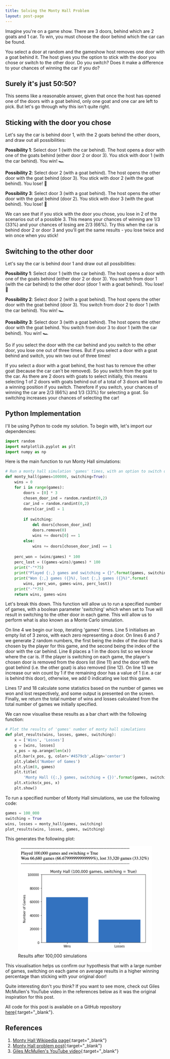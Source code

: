 ```yaml
---
title: Solving the Monty Hall Problem
layout: post-page
---
```


Imagine you're on a game show. There are 3 doors, behind which are 2 goats and 1 car. To win, you must choose the door behind which the car can be found. 

You select a door at random and the gameshow host removes one door with a goat behind it. The host gives you the option to stick with the door you chose or switch to the other door. Do you switch? Does it make a difference to your chances of winning the car if you do?

## Surely it's just 50:50?

This seems like a reasonable answer, given that once the host has opened one of the doors with a goat behind, only one goat and one car are left to pick. But let's go through why this isn't quite right.

## Sticking with the door you chose

Let's say the car is behind door 1, with the 2 goats behind the other doors, and draw out all possibilities:

**Possibility 1**: Select door 1 (with the car behind). The host opens a door with one of the goats behind (either door 2 or door 3). You stick with door 1 (with the car behind). You win! 🏎️

**Possibility 2**: Select door 2 (with a goat behind). The host opens the other door with the goat behind (door 3). You stick with door 2 (with the goat behind). You lose! 🐐

**Possibility 3**: Select door 3 (with a goat behind). The host opens the other door with the goat behind (door 2). You stick with door 3 (with the goat behind). You lose! 🐐

We can see that if you stick with the door you chose, you lose in 2 of the scenarios out of a possible 3. This means your chances of winning are 1/3 (33%) and your chances of losing are 2/3 (66%). Try this when the car is behind door 2 or door 3 and you'll get the same results - you lose twice and win once when you stick! 

## Switching to the other door

Let's say the car is behind door 1 and draw out all possibilities:

**Possibility 1**: Select door 1 (with the car behind). The host opens a door with one of the goats behind (either door 2 or door 3). You switch from door 1 (with the car behind) to the other door (door 1 with a goat behind). You lose! 🐐

**Possibility 2**: Select door 2 (with a goat behind). The host opens the other door with the goat behind (door 3). You switch from door 2 to door 1 (with the car behind). You win! 🏎️

**Possibility 3**: Select door 3 (with a goat behind). The host opens the other door with the goat behind. You switch from door 3 to door 1 (with the car behind). You win! 🏎️

So if you select the door with the car behind and you switch to the other door, you lose one out of three times. But if you select a door with a goat behind and switch, you win two out of three times! 

If you select a door with a goat behind, the host has to remove the other goat (because the car can't be removed). So you switch from the goat to the car. As there are 2 doors with goats to select initially, this means selecting 1 of 2 doors with goats behind out of a total of 3 doors will lead to a winning position if you switch. Therefore if you switch, your chances of winning the car are 2/3 (66%) and 1/3 (33%) for selecting a goat. So switching increases your chances of selecting the car!

## Python Implementation
I'll be using Python to code my solution. To begin with, let's import our dependencies:

```python
import random
import matplotlib.pyplot as plt
import numpy as np
```

Here is the main function to run Monty Hall simulations:

```python
# Run a monty hall simulation 'games' times, with an option to switch doors
def monty_hall(games=100000, switching=True):
    wins = 0
    for i in range(games):
        doors = [0] * 3
        chosen_door_ind = random.randint(0,2)
        car_ind = random.randint(0,2)
        doors[car_ind] = 1
        
        if switching:
            del doors[chosen_door_ind]
            doors.remove(0)
            wins += doors[0] == 1
        else:
            wins += doors[chosen_door_ind] == 1
 
    perc_won = (wins/games) * 100
    perc_lost = ((games-wins)/games) * 100
    print("-"*75)
    print("Played {:,} games and switching = {}".format(games, switching))
    print("Won {:,} games ({}%), lost {:,} games ({}%)".format(
        wins, perc_won, games-wins, perc_lost))
    print("-"*75)
    return wins, games-wins
```

Let's break this down. This function will allow us to run a specified number of games, with a boolean parameter 'switching' which when set to True will result in switching to the other door in each game. This will allow us to perform what is also known as a Monte Carlo simulation.

On line 4 we begin our loop, iterating 'games' times. Line 5 initialises an empty list of 3 zeros, with each zero representing a door. On lines 6 and 7 we generate 2 random numbers, the first being the index of the door that is chosen by the player for this game, and the second being the index of the door with the car behind. Line 8 places a 1 in the doors list so we know where the car is. If the player is switching on each game, the player's chosen door is removed from the doors list (line 11) and the door with the goat behind (i.e. the other goat) is also removed (line 12). On line 13 we increase our win count by 1 if the remaining door has a value of 1 (i.e. a car is behind this door), otherwise, we add 0 indicating we lost this game.

Lines 17 and 18 calculate some statistics based on the number of games we won and lost respectively, and some output is presented on the screen. Finally, we return the total number of wins and losses calculated from the total number of games we initially specified.

We can now visualise these results as a bar chart with the following function:

```python
# Plot the results of 'games' number of monty hall simulations
def plot_results(wins, losses, games, switching):
    x = ['Wins', 'Losses']
    g = [wins, losses]
    x_pos = np.arange(len(x))
    plt.bar(x_pos, g, color='#4579cb',align='center')
    plt.ylabel('Number of Games')
    plt.ylim(0, games)
    plt.title(
        'Monty Hall ({:,} games, switching = {})'.format(games, switching))
    plt.xticks(x_pos, x)
    plt.show()
```

To run a specified number of Monty Hall simulations, we use the following code:

```python
games = 100_000
switching = True
wins, losses = monty_hall(games, switching)
plot_results(wins, losses, games, switching)
```

This generates the following plot:

<figure>
 <img src="/assets/images/posts/2019-09-08-monty-hall/switching.png" alt="Results after 100,000 simulations" />
 <figcaption>Results after 100,000 simulations</figcaption>
</figure>

This visualisation helps us confirm our hypothesis that with a large number of games, switching on each game on average results in a higher winning percentage than sticking with your original door!

Quite interesting don't you think? If you want to see more, check out Giles McMullen's YouTube video in the references below as it was the original inspiration for this post.

All code for this post is available on a GitHub repository [here](https://github.com/harryb0905/monty-hall-problem){:target="_blank"}.

## References

1. [Monty Hall Wikipedia page](https://en.wikipedia.org/wiki/Monty_Hall_problem){:target="_blank"}
2. [Monty Hall problem post](https://betterexplained.com/articles/understanding-the-monty-hall-problem/){:target="_blank"}
3. [Giles McMullen's YouTube video](https://www.youtube.com/watch?v=OKp3bYiKGrc&ab_channel=PythonProgrammer){:target="_blank"}